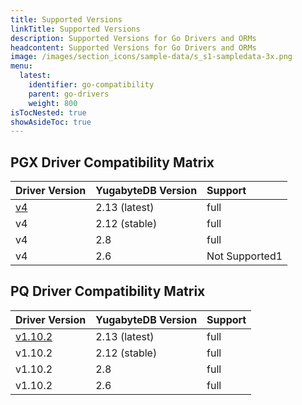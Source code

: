```yaml
---
title: Supported Versions
linkTitle: Supported Versions
description: Supported Versions for Go Drivers and ORMs
headcontent: Supported Versions for Go Drivers and ORMs
image: /images/section_icons/sample-data/s_s1-sampledata-3x.png
menu:
  latest:
    identifier: go-compatibility
    parent: go-drivers
    weight: 800
isTocNested: true
showAsideToc: true
---
```


## PGX Driver Compatibility Matrix

| Driver Version | YugabyteDB Version | Support |
| :------------- | :----------------- | :------ |
| [v4](https://github.com/jackc/pgx/v4) | 2.13 (latest) | full
| v4 |  2.12 (stable) | full
| v4 |  2.8 | full
| v4 |  2.6 | Not Supported1

[comment]: <> (| v4 | 2.6 | Not Supported)

## PQ Driver Compatibility Matrix

| Driver Version | YugabyteDB Version | Support |
| :------------- | :----------------- | :------ |
| [v1.10.2](https://github.com/lib/pq/releases/tag/v1.10.2) | 2.13 (latest) | full
| v1.10.2 |  2.12 (stable) | full
| v1.10.2 |  2.8  | full
| v1.10.2 |  2.6  | full

[comment]: <> (| v1.10.2 | 2.6 | full)
